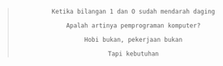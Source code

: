 <!--### The First Letter 👋-->

<!--
**hdinjos/hdinjos** is a ✨ _special_ ✨ repository because its `README.md` (this file) appears on your GitHub profile.

Here are some ideas to get you started:

- 🔭 I’m currently working on ...
- 🌱 I’m currently learning ...
- 👯 I’m looking to collaborate on ...
- 🤔 I’m looking for help with ...
- 💬 Ask me about ...
- 📫 How to reach me: ...
- 😄 Pronouns: ...
- ⚡ Fun fact: ...
-->

<div align="center">
  <blockquote>
    
    Ketika bilangan 1 dan O sudah mendarah daging

    Apalah artinya pemprograman komputer?

    Hobi bukan, pekerjaan bukan

    Tapi kebutuhan
  </blockquote>
</div>
